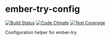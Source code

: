 # ember-try-config 

[![Build Status](https://travis-ci.org/ember-cli/ember-try-config.svg?branch=master)](https://travis-ci.org/ember-cli/ember-try-config) 
[![Code Climate](https://codeclimate.com/github/ember-cli/ember-try-config/badges/gpa.svg)](https://codeclimate.com/github/ember-cli/ember-try-config) 
[![Test Coverage](https://codeclimate.com/github/ember-cli/ember-try-config/badges/coverage.svg)](https://codeclimate.com/github/ember-cli/ember-try-config/coverage)

Configuration helper for ember-try
